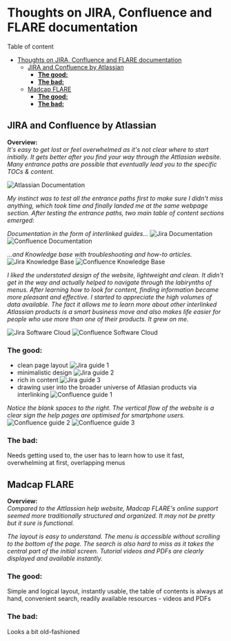 
# Thoughts on JIRA, Confluence and FLARE documentation

Table of content


- [Thoughts on JIRA, Confluence and FLARE documentation](#thoughts-on-jira-confluence-and-flare-documentation)
  - [JIRA and Confluence by Atlassian](#jira-and-confluence-by-atlassian)
    - [**The good:**](#the-good)
    - [**The bad:**](#the-bad)
  - [Madcap FLARE](#madcap-flare)
    - [**The good:**](#the-good-1)
    - [**The bad:**](#the-bad-1)

## JIRA and Confluence by Atlassian

**Overview:**   
*It's easy to get lost or feel overwhelmed as it's not clear where to start initially. It gets better after you find your way through the Attlasian website. Many entrance paths are possible that eventually lead you to the specific TOCs & content.*

![Atlassian Documentation](Images/01-atlassian-docu.png)

*My instinct was to test all the entrance paths first to make sure I didn't miss anything, which took time and finally landed me at the same webpage section. After testing the entrance paths, two main table of content sections emerged:*

*Documentation in the form of interlinked guides...* 
![Jira Documentation](Images/03-jira-resourcces.png)
![Confluence Documentation](Images/10-confluence-resources.png)

*...and Knowledge base with troubleshooting and how-to articles.*
![Jira Knowledge Base](Images/08-jira-kb2.png)
![Confluence Knowledge Base](Images/17-confluence-kb.png)

*I liked the understated design of the website, lightweight and clean. It didn't get in the way and actually helped to navigate through the labirynths of menus. After learning how to look for content, finding information became more pleasant and effective. I started to appreciate the high volumes of data available. The fact it allows me to learn more about other interlinked Atlassian products is a smart business move and also makes life easier for people who use more than one of their products. It grew on me.*

![Jira Software Cloud](Images/02-jira-cloud.png)
![Confluence Software Cloud](Images/09-confluence-cloud.png)

### **The good:**
- clean page layout 
![Jira guide 1](Images/04-jira-guide1.png)
- minimalistic design 
![Jira guide 2](Images/05-jira-guide2.png)
- rich in content
![Jira guide 3](Images/06-jira-guide3.png)
- drawing user into the broader universe of Atlasian products via interlinking
![Confluence guide 1](Images/11-confluence-guide1.png)

*Notice the blank spaces to the right. The vertical flow of the website is a clear sign the help pages are optimised for smartphone users.*
![Confluence guide 2](Images/12-confluence-guide2.png)
![Confluence guide 3](Images/16-confluence-guide6.png)


### **The bad:**
Needs getting used to, the user has to learn how to use it fast, overwhelming at first, overlapping menus




## Madcap FLARE

**Overview:**  
*Compared to the Attlassian help website, Madcap FLARE's online support seemed more traditionally structured and organized. It may not be pretty but it sure is functional.*

*The layout is easy to understand. The menu is accessible without scrolling to the bottom of the page. The search is also hard to miss as it takes the central part of the initial screen. Tutorial videos and PDFs are clearly displayed and available instantly.*

### **The good:**
Simple and logical layout, instantly usable, the table of contents is always at hand, convenient search, readily available resources - videos and PDFs 

### **The bad:**
Looks a bit old-fashioned